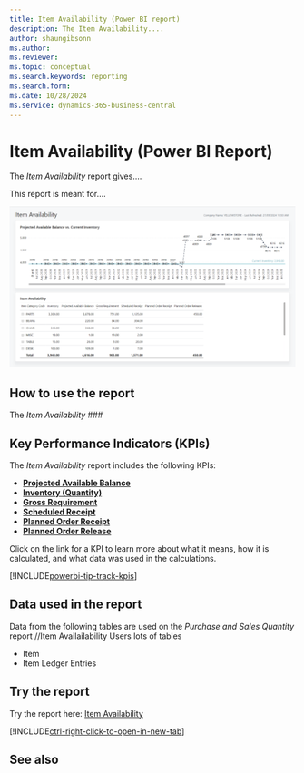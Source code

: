```yaml
---
title: Item Availability (Power BI report)
description: The Item Availability....
author: shaungibsonn
ms.author: 
ms.reviewer: 
ms.topic: conceptual
ms.search.keywords: reporting
ms.search.form: 
ms.date: 10/28/2024
ms.service: dynamics-365-business-central
---
```


# Item Availability (Power BI Report)

The *Item Availability* report gives....

This report is meant for....

![Item Availability](/business-central/media/inventory/item-availability.png "Item Availability - Screenshot")

## How to use the report

The *Item Availability* ###

## Key Performance Indicators (KPIs)

The *Item Availability* report includes the following KPIs:

- [**Projected Available Balance**](####)
- [**Inventory (Quantity)**](####)
- [**Gross Requirement**](####)
- [**Scheduled Receipt**](####)
- [**Planned Order Receipt**](####)
- [**Planned Order Release**](####)

Click on the link for a KPI to learn more about what it means, how it is calculated, and what data was used in the calculations. 

[!INCLUDE[powerbi-tip-track-kpis](includes/powerbi-tip-track-kpis.md)]

## Data used in the report

Data from the following tables are used on the *Purchase and Sales Quantity* report
//Item Availailability Users lots of tables
- Item
- Item Ledger Entries

## Try the report

Try the report here: [Item Availability](https://businesscentral.dynamics.com?###)

[!INCLUDE[ctrl-right-click-to-open-in-new-tab](includes/ctrl-right-click-to-open-in-new-tab.md)]

## See also
